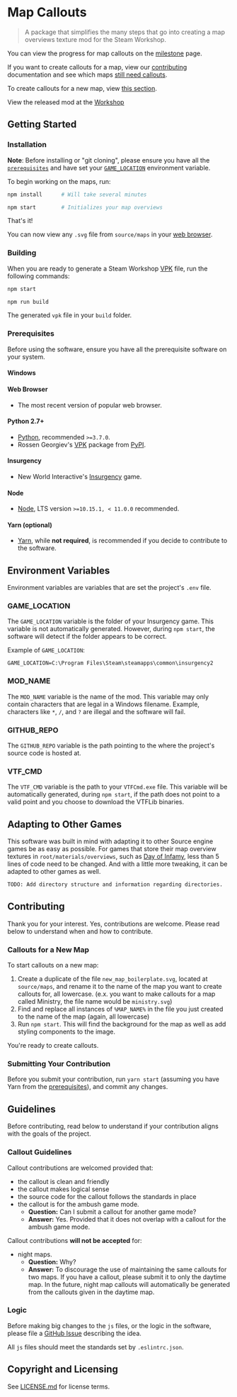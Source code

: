 # Map Callouts

> A package that simplifies the many steps that go into creating a map overviews
> texture mod for the Steam Workshop.

You can view the progress for map callouts on the
[milestone](https://github.com/MaximDevoir/insurgency-map-callouts/milestone/1)
page.

If you want to create callouts for a map, view our [contributing](#contributing)
documentation and see which maps [still need
callouts](https://github.com/MaximDevoir/insurgency-map-callouts/issues?q=is%3Aopen+is%3Aissue+label%3Acallouts).

To create callouts for a new map, view [this section](#callouts-for-a-new-map).

View the released mod at the
[Workshop](https://steamcommunity.com/sharedfiles/filedetails/?id=1690177643)

## Getting Started

### Installation

**Note**: Before installing or "git cloning", please ensure you have all the
[`prerequisites`](#prerequisites) and have set your
[`GAME_LOCATION`](#game_location) environment variable.

To begin working on the maps, run:

```bash
npm install      # Will take several minutes

npm start        # Initializes your map overviews
```

That's it!

You can now view any `.svg` file from `source/maps` in your [web browser](#web-browser).

### Building

When you are ready to generate a Steam Workshop
[VPK](https://developer.valvesoftware.com/wiki/VPK) file, run the following
commands:

```bash
npm start

npm run build
```

The generated `vpk` file in your `build` folder.

### Prerequisites

Before using the software, ensure you have all the prerequisite software on your
system.

#### Windows

#### Web Browser

* The most recent version of popular web browser.

#### Python 2.7+

* [Python](https://www.python.org/downloads/), recommended `>=3.7.0`.
* Rossen Georgiev's [VPK](https://pypi.org/project/vpk/) package from
  [PyPI](https://pypi.org/).

#### Insurgency

* New World Interactive's
  [Insurgency](https://store.steampowered.com/app/222880/Insurgency/) game.

#### Node

* [Node](https://nodejs.org/en/download/), LTS version `>=10.15.1, < 11.0.0`
  recommended.

#### Yarn (optional)

* [Yarn](https://yarnpkg.com/lang/en/docs/install/), while **not required**, is
  recommended if you decide to contribute to the software.

## Environment Variables

Environment variables are variables that are set the project's `.env` file.

### GAME_LOCATION

The `GAME_LOCATION` variable is the folder of your Insurgency game. This
variable is not automatically generated. However, during `npm start`, the
software will detect if the folder appears to be correct.

Example of `GAME_LOCATION`:

```env
GAME_LOCATION=C:\Program Files\Steam\steamapps\common\insurgency2
```

### MOD_NAME

The `MOD_NAME` variable is the name of the mod. This variable may only contain
characters that are legal in a Windows filename. Example, characters like `*`,
`/`, and `?` are illegal and the software will fail.

### GITHUB_REPO

The `GITHUB_REPO` variable is the path pointing to the where the project's
source code is hosted at.

### VTF_CMD

The `VTF_CMD` variable is the path to your `VTFCmd.exe` file. This variable will
be automatically generated, during `npm start`, if the path does not point to a
valid point and you choose to download the VTFLib binaries.

## Adapting to Other Games

This software was built in mind with adapting it to other Source engine games be
as easy as possible. For games that store their map overview textures in
`root/materials/overviews`, such as [Day of
Infamy](https://store.steampowered.com/app/447820/Day_of_Infamy/), less than 5
lines of code need to be changed. And with a little more tweaking, it can be adapted
to other games as well.


```bash
TODO: Add directory structure and information regarding directories.
```

## Contributing

Thank you for your interest. Yes, contributions are welcome. Please read below
to understand when and how to contribute.

### Callouts for a New Map

To start callouts on a new map:

1. Create a duplicate of the file `new_map_boilerplate.svg`, located at
   `source/maps`, and rename it to the name of the map you want to create
   callouts for, all lowercase. (e.x. you want to make callouts for a map called
   Ministry, the file name would be `ministry.svg`)
2. Find and replace all instances of `%MAP_NAME%` in the file you just created
   to the name of the map (again, all lowercase)
3. Run `npm start`. This will find the background for the map as well as add
   styling components to the image.

You're ready to create callouts.

### Submitting Your Contribution

Before you submit your contribution, run `yarn start` (assuming you have Yarn
from the [prerequisites](#prerequisites)), and commit any changes.

## Guidelines

Before contributing, read below to understand if your contribution aligns with
the goals of the project.

### Callout Guidelines

Callout contributions are welcomed provided that:

* the callout is clean and friendly
* the callout makes logical sense
* the source code for the callout follows the standards in place
* the callout is for the ambush game mode. 
  * **Question:** Can I submit a callout for another game mode? 
  * **Answer:** Yes. Provided that it does not overlap with a callout for the
    ambush game mode.

Callout contributions **will not be accepted** for:

* night maps.  
  * **Question:** Why?
  * **Answer:** To discourage the use of maintaining the same callouts for two
    maps. If you have a callout, please submit it to only the daytime map. In
    the future, night map callouts will automatically be generated from the
    callouts given in the daytime map.

### Logic

Before making big changes to the `js` files, or the logic in the software,
please file a [GitHub Issue](./issue) describing the idea.

All `js` files should meet the standards set by `.eslintrc.json`.

## Copyright and Licensing

See [LICENSE.md](LICENSE.md) for license terms.

